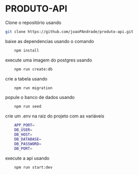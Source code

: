 # PRODUTO-API

Clone o repositório usando
```bash
git clone https://github.com/joaoPAndrade/produto-api.git
```

baixe as dependencias usando o comando 
```bash
    npm install
```

execute uma imagem do postgres usando
```bash
    npm run create:db
```

crie a tabela usando
```bash
    npm run migration
```

popule o banco de dados usando
```bash
    npm run seed
```

crie um .env na raiz do projeto com as variáveis
```bash
    APP_PORT=
    DB_USER=
    DB_HOST=
    DB_DATABASE=
    DB_PASSWORD=
    DB_PORT=
```
execute a api usando
```bash
    npm run start:dev
```

